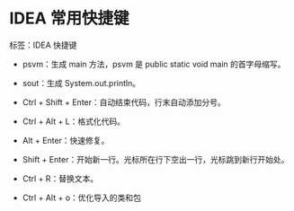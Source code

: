 # IDEA 常用快捷键

标签：IDEA 快捷键

- psvm：生成 main 方法，psvm 是 public static void main 的首字母缩写。

- sout：生成 System.out.println。

- Ctrl + Shift + Enter：自动结束代码，行末自动添加分号。

- Ctrl + Alt + L：格式化代码。

- Alt + Enter：快速修复。

- Shift + Enter：开始新一行。光标所在行下空出一行，光标跳到新行开始处。

- Ctrl + R：替换文本。
- Ctrl + Alt + o：优化导入的类和包

